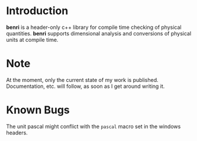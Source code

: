 # Introduction
**benri** is a header-only c++ library for compile time checking of physical quantities. **benri** supports dimensional analysis and conversions of physical units at compile time.

# Note
At the moment, only the current state of my work is published. Documentation, etc. will follow, as soon as I get around writing it.

# Known Bugs
The unit pascal might conflict with the `pascal` macro set in the windows headers.